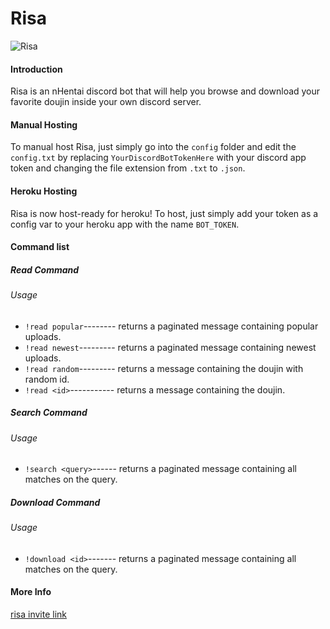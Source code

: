 # Risa

![Risa](https://i.ibb.co/JnkVh0L/18-cropped.jpg)

#### Introduction

Risa is an nHentai discord bot that will help you browse and download your favorite doujin inside your own discord server.

#### Manual Hosting

To manual host Risa, just simply go into the `config` folder and edit the `config.txt` by replacing `YourDiscordBotTokenHere` with your discord app token and changing the file extension from `.txt` to `.json`.

#### Heroku Hosting

Risa is now host-ready for heroku! To host, just simply add your token as a config var 
to your heroku app with the name `BOT_TOKEN`.

#### Command list

##### Read Command

###### Usage
* `!read popular`-------- returns a paginated message containing popular uploads.
* `!read newest`--------- returns a paginated message containing newest uploads.
* `!read random`--------- returns a message containing the doujin with random id. 
* `!read <id>`----------- returns a message containing the doujin. 

##### Search Command

###### Usage
* `!search <query>`------ returns a paginated message containing all matches on the query.


##### Download Command

###### Usage
* `!download <id>`------- returns a paginated message containing all matches on the query.


#### More Info

[risa invite link](https://discord.com/api/oauth2/authorize?client_id=874157314565881876&permissions=0&scope=bot)

